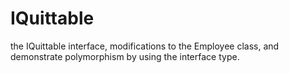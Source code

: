 # IQuittable
 the IQuittable interface, modifications to the Employee class, and demonstrate polymorphism by using the interface type.
